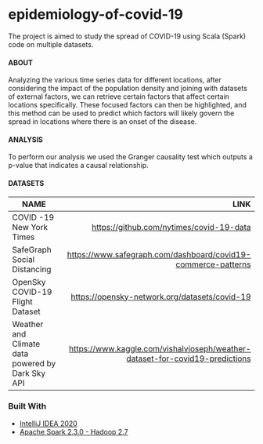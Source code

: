 # epidemiology-of-covid-19
The project is aimed to study the spread of COVID-19 using Scala (Spark) code on multiple datasets.


#### ABOUT
Analyzing the various time series data for different locations, after considering the impact of the population density and joining with datasets of external factors, we can retrieve certain factors that affect certain locations specifically.
These focused factors can then be highlighted, and this method can be used to predict which factors will likely govern the spread in locations where there is an onset of the disease.


#### ANALYSIS
To perform our analysis we used the Granger causality test which outputs a p-value that indicates a causal relationship.


#### DATASETS
| NAME                        | LINK     |
| --------------------------- | --------:|
| COVID -19 New York Times | https://github.com/nytimes/covid-19-data |
| SafeGraph Social Distancing | https://www.safegraph.com/dashboard/covid19-commerce-patterns |
| OpenSky COVID-19 Flight Dataset | https://opensky-network.org/datasets/covid-19 |
| Weather and Climate data powered by Dark Sky API | https://www.kaggle.com/vishalvjoseph/weather-dataset-for-covid19-predictions |


### Built With
* [IntelliJ IDEA 2020](https://www.jetbrains.com/idea/)
* [Apache Spark 2.3.0 - Hadoop 2.7](https://archive.apache.org/dist/spark/spark-2.4.3/)

